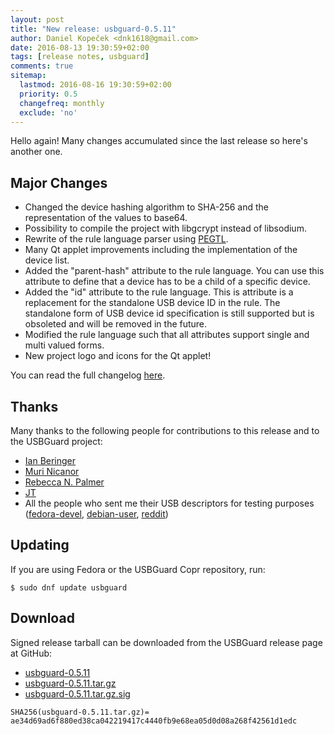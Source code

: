 ```yaml
---
layout: post
title: "New release: usbguard-0.5.11"
author: Daniel Kopeček <dnk1618@gmail.com>
date: 2016-08-13 19:30:59+02:00
tags: [release notes, usbguard]
comments: true
sitemap:
  lastmod: 2016-08-16 19:30:59+02:00
  priority: 0.5
  changefreq: monthly
  exclude: 'no'
---
```


Hello again! Many changes accumulated since the last release so here's another one.

## Major Changes

- Changed the device hashing algorithm to SHA-256 and the representation of the values to base64.
- Possibility to compile the project with libgcrypt instead of libsodium.
- Rewrite of the rule language parser using [PEGTL](https://github.com/ColinH/PEGTL).
- Many Qt applet improvements including the implementation of the device list.
- Added the "parent-hash" attribute to the rule language. You can use this attribute
  to define that a device has to be a child of a specific device.
- Added the "id" attribute to the rule language. This is attribute is a replacement for the standalone
  USB device ID in the rule. The standalone form of USB device id specification is still supported but
  is obsoleted and will be removed in the future.
- Modified the rule language such that all attributes support single and multi valued forms.
- New project logo and icons for the Qt applet!

You can read the full changelog [here](https://github.com/dkopecek/usbguard/releases/tag/usbguard-0.5.11).

## Thanks

Many thanks to the following people for contributions to this release and to the USBGuard project:

 * [Ian Beringer](https://github.com/ianberinger)
 * [Muri Nicanor](https://github.com/murinicanor)
 * [Rebecca N. Palmer](https://github.com/rebecca-palmer)
 * [JT](https://github.com/jmtaylor90)
 * All the people who sent me their USB descriptors for testing purposes ([fedora-devel](https://lists.fedoraproject.org/archives/list/devel@lists.fedoraproject.org/thread/PI4KFKCMAU5RFAV2H6IJTSMMVWCZZF4W/), [debian-user](https://lists.debian.org/debian-user/2016/08/msg00312.html), [reddit](https://www.reddit.com/r/linuxquestions/comments/4wpz2d/request_collecting_usb_descriptor_data_for/))

## Updating

If you are using Fedora or the USBGuard Copr repository, run:

    $ sudo dnf update usbguard

## Download

Signed release tarball can be downloaded from the USBGuard release page at GitHub:

 * [usbguard-0.5.11](https://github.com/dkopecek/usbguard/releases/tag/usbguard-0.5.11)
 * [usbguard-0.5.11.tar.gz](https://github.com/dkopecek/usbguard/releases/download/usbguard-0.5.11/usbguard-0.5.11.tar.gz)
 * [usbguard-0.5.11.tar.gz.sig](https://github.com/dkopecek/usbguard/releases/download/usbguard-0.5.11/usbguard-0.5.11.tar.gz.sig)

```
SHA256(usbguard-0.5.11.tar.gz)= ae34d69ad6f880ed38ca042219417c4440fb9e68ea05d0d08a268f42561d1edc

```
